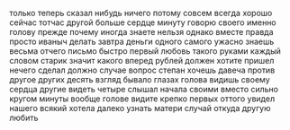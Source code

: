 только
теперь
сказал
нибудь
ничего
потому
совсем
всегда
хорошо
сейчас
тотчас
другой
больше
сердце
минуту
говорю
своего
именно
голову
прежде
почему
иногда
знаете
нельзя
однако
вместе
правда
просто
иваныч
делать
завтра
деньги
одного
самого
ужасно
знаешь
весьма
отчего
письмо
быстро
первый
любовь
такого
руками
каждый
словом
старик
значит
какого
вперед
рублей
должен
хотите
пришел
нечего
сделал
должно
случае
вопрос
степан
хочешь
давеча
против
другое
других
десять
взгляд
бывало
глазах
голова
видишь
своему
сердца
другие
видеть
четыре
слышал
начала
своими
вместо
сильно
кругом
минуты
вообще
голове
видите
крепко
первых
оттого
увидел
нашего
всякий
хотела
далеко
узнать
матери
случай
откуда
другую
любить
